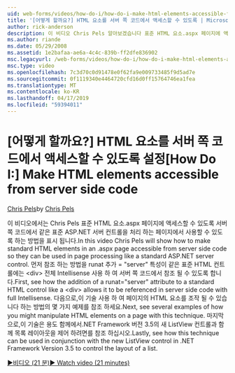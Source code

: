 ```yaml
---
uid: web-forms/videos/how-do-i/how-do-i-make-html-elements-accessible-from-server-side-code
title: '[어떻게 할까요?] HTML 요소를 서버 쪽 코드에서 액세스할 수 있도록 | Microsoft Docs'
author: rick-anderson
description: 이 비디오 Chris Pels 알아보겠습니다 표준 HTML 요소.aspx 페이지에 액세스할 수 있도록 서버 쪽 코드에서 페이지 처리에 사용할 수 있도록 하는 방법...
ms.author: riande
ms.date: 05/29/2008
ms.assetid: 1e2bafaa-ae6a-4c4c-839b-ff2dfe836902
msc.legacyurl: /web-forms/videos/how-do-i/how-do-i-make-html-elements-accessible-from-server-side-code
msc.type: video
ms.openlocfilehash: 7c3d70c0d91478e0f62fa9e009733485f9d5ad7e
ms.sourcegitcommit: 0f1119340e4464720cfd16d0ff15764746ea1fea
ms.translationtype: MT
ms.contentlocale: ko-KR
ms.lasthandoff: 04/17/2019
ms.locfileid: "59394011"
---
```

# <a name="how-do-i-make-html-elements-accessible-from-server-side-code"></a><span data-ttu-id="ab67e-103">[어떻게 할까요?] HTML 요소를 서버 쪽 코드에서 액세스할 수 있도록 설정</span><span class="sxs-lookup"><span data-stu-id="ab67e-103">[How Do I:] Make HTML elements accessible from server side code</span></span>

<span data-ttu-id="ab67e-104">[Chris Pels](https://twitter.com/chrispels)</span><span class="sxs-lookup"><span data-stu-id="ab67e-104">by [Chris Pels](https://twitter.com/chrispels)</span></span>

<span data-ttu-id="ab67e-105">이 비디오에서는 Chris Pels 표준 HTML 요소.aspx 페이지에 액세스할 수 있도록 서버 쪽 코드에서 같은 표준 ASP.NET 서버 컨트롤을 처리 하는 페이지에서 사용할 수 있도록 하는 방법을 표시 됩니다.</span><span class="sxs-lookup"><span data-stu-id="ab67e-105">In this video Chris Pels will show how to make standard HTML elements in an .aspx page accessible from server side code so they can be used in page processing like a standard ASP.NET server control.</span></span> <span data-ttu-id="ab67e-106">먼저 참조 하는 방법을 runat 추가 = "server" 특성이 같은 표준 HTML 컨트롤에는 &lt;div&gt; 전체 Intellisense 사용 하 여 서버 쪽 코드에서 참조 될 수 있도록 합니다.</span><span class="sxs-lookup"><span data-stu-id="ab67e-106">First, see how the addition of a runat="server" attribute to a standard HTML control like a &lt;div&gt; allows it to be referenced in server side code with full Intellisense.</span></span> <span data-ttu-id="ab67e-107">다음으로,이 기술 사용 하 여 페이지의 HTML 요소를 조작 될 수 있습니다 하는 방법의 몇 가지 예제를 참조 하세요.</span><span class="sxs-lookup"><span data-stu-id="ab67e-107">Next, see several examples of how you might manipulate HTML elements on a page with this technique.</span></span> <span data-ttu-id="ab67e-108">마지막으로,이 기술은 용도 함께에서.NET Framework 버전 3.5의 새 ListView 컨트롤과 함께 목록 레이아웃을 제어 하려면를 참조 하십시오.</span><span class="sxs-lookup"><span data-stu-id="ab67e-108">Lastly, see how this technique can be used in conjunction with the new ListView control in .NET Framework Version 3.5 to control the layout of a list.</span></span>

[<span data-ttu-id="ab67e-109">&#9654;비디오 (21 분)</span><span class="sxs-lookup"><span data-stu-id="ab67e-109">&#9654; Watch video (21 minutes)</span></span>](https://channel9.msdn.com/Blogs/ASP-NET-Site-Videos/how-do-i-make-html-elements-accessible-from-server-side-code)
